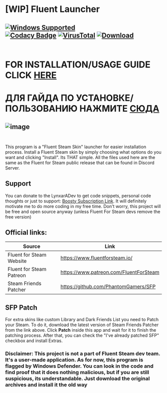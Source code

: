 # [WIP] Fluent Launcher
[![Windows Supported](https://img.shields.io/badge/Windows-0078D6?style=for-the-badge&logo=windows&logoColor=white)]() <br>
[![Codacy Badge](https://app.codacy.com/project/badge/Grade/b96c2d74623c4d858f3dd3eda92e37d2)](https://app.codacy.com/gh/LynxarA-Coding/Fluent-Launcher/dashboard?utm_source=gh&utm_medium=referral&utm_content=&utm_campaign=Badge_grade) 
[![VirusTotal](https://img.shields.io/badge/VirusTotal-11%2F70-green)](https://www.virustotal.com/gui/file/c714016de43108ea311f2909eed8dba85f5fa43dfaaeed9e0947fa3aa30abc16/detection)
[![Download](https://img.shields.io/badge/Download-click%20here-green)](https://github.com/LynxarA-Coding/Fluent-Launcher/releases/tag/v1.0.0) <br> <br>
---
# FOR INSTALLATION/USAGE GUIDE CLICK [HERE](https://github.com/LynxarA-Coding/Fluent-Launcher/wiki)
# ДЛЯ ГАЙДА ПО УСТАНОВКЕ/ПОЛЬЗОВАНИЮ НАЖМИТЕ [СЮДА](https://github.com/LynxarA-Coding/Fluent-Launcher/wiki)
![image](https://i.imgur.com/maCxfzZ.png)
<br><br>
---
 This program is a "Fluent Steam Skin" launcher for easier installation process. Install a Fluent Steam skin by simply choosing what options do you want and clicking "Install". Its THAT simple. All the files used here are the same as the Fluent for Steam public release that can be found in Discord Server.
 
## Support
You can donate to the LynxarADev to get code snippets, personal code thoughts or just to support: [Boosty Subscription Link](https://boosty.to/lynxaradev/).
It will definitely motivate me to do more coding in my free time. Don't worry, this project will be free and open source anyway (unless Fluent For Steam devs remove the free version)

## Official links:
| Source  | Link |
| ------------- | ------------- |
| Fluent for Steam Website  | https://www.fluentforsteam.io/  |
| Fluent for Steam Patreon  | https://www.patreon.com/FluentForSteam  |
| Steam Friends Patcher | https://github.com/PhantomGamers/SFP |

## SFP Patch
For extra skins like custom Library and Dark Friends List you need to Patch your Steam. To do it, download the latest version of Steam Friends Patcher from the link above. Click **Patch** inside this app and wait for it to finish the patching process. After that, you can check the "I've already patched SFP" checkbox and install Extras.
 
### Disclaimer: This project is not a part of Fluent Steam dev team. It's a user-made application. As for now, this program is flagged by Windows Defender. You can look in the code and find proof that it does nothing malicious, but if you are still suspicious, its understandable. Just download the original archives and install it the old way
